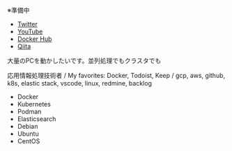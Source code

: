※準備中

- [Twitter](https://twitter.com/spiktikn)
- [YouTube](https://www.youtube.com/channel/UCBTgKMkQ20hh_9p8IepY05g)
- [Docker Hub](https://hub.docker.com/u/spiktikn)
- [Qiita](https://qiita.com/spiktikn)

大量のPCを動かしたいです。並列処理でもクラスタでも

応用情報処理技術者 / My favorites: Docker, Todoist, Keep / gcp, aws, github, k8s, elastic stack, vscode, linux, redmine, backlog

- Docker
- Kubernetes
- Podman
- Elasticsearch
- Debian
- Ubuntu
- CentOS
